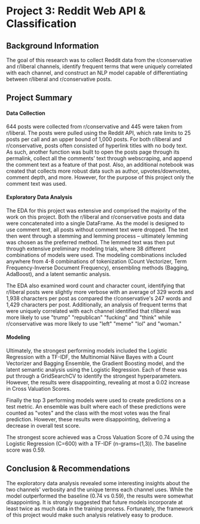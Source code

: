 # Project 3: Reddit Web API & Classification

## Background Information

The goal of this research was to collect Reddit data from the r/conservative and r/liberal channels, identify frequent terms that were uniquely correlated with each channel, and construct an NLP model capable of differentiating between r/liberal and r/conservative posts.

## Project Summary

#### Data Collection

644 posts were collected from r/conservative and 445 were taken from r/liberal. The posts were pulled using the Reddit API, which rate limits to 25 posts per call and an upper bound of 1,000 posts. For both r/liberal and r/conservative, posts often consisted of hyperlink titles with no body text. As such, another function was built to open the posts page through its permalink, collect all the comments' text through webscraping, and append the comment text as a feature of that post. Also, an additional notebook was created that collects more robust data such as author, upvotes/downvotes, comment depth, and more. However, for the purpose of this project only the comment text was used.

#### Exploratory Data Analysis

The EDA for this project was extensive and comprised the majority of the work on this project. Both the r/liberal and r/conservative posts and data were concatenated into a single DataFrame. As the model is designed to use comment text, all posts without comment text were dropped. The text then went through a stemming and lemming process – ultimately lemming was chosen as the preferred method. The lemmed text was then put through extensive preliminary modeling trials, where 38 different combinations of models were used. The modeling combinations included anywhere from 4-8 combinations of tokenization (Count Vectorizer, Term Frequency-Inverse Document Frequency), ensembling methods (Bagging, AdaBoost), and a latent semantic analysis.

The EDA also examined word count and character count, identifying that r/liberal posts were slightly more verbose with an average of 329 words and 1,938 characters per post as compared the r/conservative's 247 words and 1,429 characters per post. Additionally, an analysis of frequent terms that were uniquely correlated with each channel identified that r/liberal was more likely to use "trump" "republican" "fucking" and "think" while r/conservative was more likely to use "left" "meme" "lol" and "woman."

#### Modeling

Ultimately, the strongest performing models included the Logistic Regression with a TF-IDF, the Multinomial Näive Bayes with a Count Vectorizer and Bagging Ensemble, the Gradient Boosting model, and the latent semantic analysis using the Logistic Regression. Each of these was put through a GridSearchCV to identify the strongest hyperparameters. However, the results were disappointing, revealing at most a 0.02 increase in Cross Valuation Scores.

Finally the top 3 performing models were used to create predictions on a test metric. An ensemble was built where each of these predictions were counted as "votes" and the class with the most votes was the final prediction. However, these results were disappointing, delivering a decrease in overall test score.

The strongest score achieved was a Cross Valuation Score of 0.74 using the Logistic Regression (C=600) with a TF-IDF (n-grams=(1,3)). The baseline score was 0.59.

## Conclusion & Recommendations

The exploratory data analysis revealed some interesting insights about the two channels' verbosity and the unique terms each channel uses. While the model outperformed the baseline (0.74 vs 0.59), the results were somewhat disappointing. It is strongly suggested that future models incorporate at least twice as much data in the training process. Fortunately, the framework of this project would make such analysis relatively easy to produce.